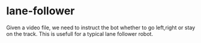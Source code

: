 # lane-follower

Given a video file, we need to instruct the bot whether to go left,right or stay on the track. This is usefull for a typical lane follower robot.
